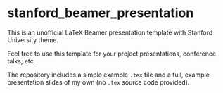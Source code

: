 # stanford_beamer_presentation
This is an unofficial LaTeX Beamer presentation template with Stanford University theme.

Feel free to use this template for your project presentations, conference talks, etc.

The repository includes a simple example `.tex` file and a full, example presentation slides of my own (no `.tex` source code provided).

